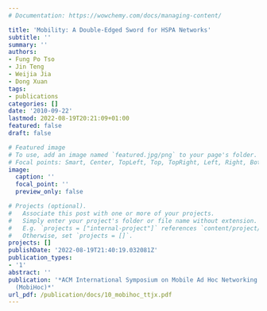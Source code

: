 ```yaml
---
# Documentation: https://wowchemy.com/docs/managing-content/

title: 'Mobility: A Double-Edged Sword for HSPA Networks'
subtitle: ''
summary: ''
authors:
- Fung Po Tso
- Jin Teng
- Weijia Jia
- Dong Xuan
tags:
- publications
categories: []
date: '2010-09-22'
lastmod: 2022-08-19T20:21:09+01:00
featured: false
draft: false

# Featured image
# To use, add an image named `featured.jpg/png` to your page's folder.
# Focal points: Smart, Center, TopLeft, Top, TopRight, Left, Right, BottomLeft, Bottom, BottomRight.
image:
  caption: ''
  focal_point: ''
  preview_only: false

# Projects (optional).
#   Associate this post with one or more of your projects.
#   Simply enter your project's folder or file name without extension.
#   E.g. `projects = ["internal-project"]` references `content/project/deep-learning/index.md`.
#   Otherwise, set `projects = []`.
projects: []
publishDate: '2022-08-19T21:40:19.032081Z'
publication_types:
- '1'
abstract: ''
publication: '*ACM International Symposium on Mobile Ad Hoc Networking and Computing
  (MobiHoc)*'
url_pdf: /publication/docs/10_mobihoc_ttjx.pdf
---
```

